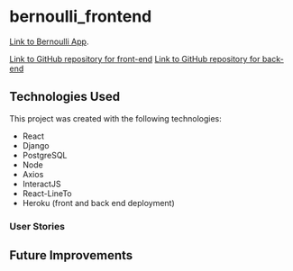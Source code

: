 # bernoulli_frontend

[Link to Bernoulli App](https://bernoulliapp.herokuapp.com/).

[Link to GitHub repository for front-end](https://github.com/boshanxiang/bernoulli_frontend)
[Link to GitHub repository for back-end](https://github.com/boshanxiang/bernoullibackend)

## Technologies Used

This project was created with the following technologies:

- React
- Django
- PostgreSQL
- Node
- Axios
- InteractJS
- React-LineTo
- Heroku (front and back end deployment)

### User Stories


## Future Improvements


